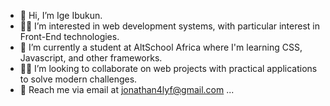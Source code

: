 - 👋 Hi, I’m Ige Ibukun.
- 👍🏽 I’m interested in web development systems, with particular interest in Front-End technologies.
- 🌱 I’m currently a student at AltSchool Africa where I'm learning CSS, Javascript, and other frameworks.
- 🤝🏽 I’m looking to collaborate on web projects with practical applications to solve modern challenges. 
- 📩 Reach me via email at jonathan4lyf@gmail.com ...

<!---
IgeIbukun7/IgeIbukun7 is a ✨ special ✨ repository because its `README.md` (this file) appears on your GitHub profile.
You can click the Preview link to take a look at your changes.
--->
